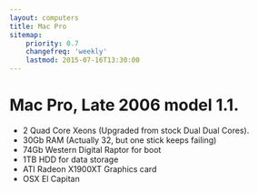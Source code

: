 ```yaml
---
layout: computers
title: Mac Pro
sitemap:
    priority: 0.7
    changefreq: 'weekly'
    lastmod: 2015-07-16T13:30:00
---
```

# Mac Pro, Late 2006 model 1.1.

* 2 Quad Core Xeons (Upgraded from stock Dual Dual Cores).
* 30Gb RAM (Actually 32, but one stick keeps failing)
* 74Gb Western Digital Raptor for boot
* 1TB HDD for data storage
* ATI Radeon X1900XT Graphics card
* OSX El Capitan

